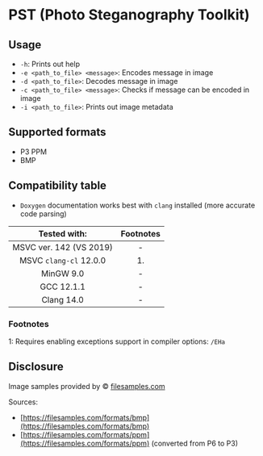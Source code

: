 # PST (Photo Steganography Toolkit)

## Usage

- `-h`: Prints out help
- `-e <path_to_file> <message>`: Encodes message in image
- `-d <path_to_file>`: Decodes message in image
- `-c <path_to_file> <message>`: Checks if message can be encoded in image
- `-i <path_to_file>`: Prints out image metadata

## Supported formats

- P3 PPM
- BMP

## Compatibility table

- `Doxygen` documentation works best with `clang` installed (more accurate code parsing)

|      Tested with:       | Footnotes |
|:-----------------------:|:---------:|
| MSVC ver. 142 (VS 2019) |     -     |
| MSVC `clang-cl` 12.0.0  |    1.     |
|        MinGW 9.0        |     -     |
|       GCC 12.1.1        |     -     |
|       Clang 14.0        |     -     |

### Footnotes

1: Requires enabling exceptions support in compiler options: `/EHa`

## Disclosure

Image samples provided by © [filesamples.com](https://filesamples.com)

Sources:
 - [https://filesamples.com/formats/bmp](https://filesamples.com/formats/bmp)
 - [https://filesamples.com/formats/ppm](https://filesamples.com/formats/ppm) (converted from P6 to P3)